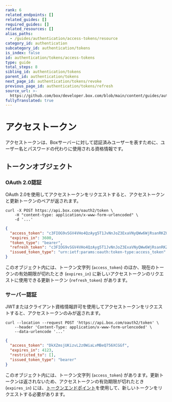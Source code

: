 ```yaml
---
rank: 6
related_endpoints: []
related_guides: []
required_guides: []
related_resources: []
alias_paths:
  - /guides/authentication/access-tokens/resource
category_id: authentication
subcategory_id: authentication/tokens
is_index: false
id: authentication/tokens/access-tokens
type: guide
total_steps: 8
sibling_id: authentication/tokens
parent_id: authentication/tokens
next_page_id: authentication/tokens/revoke
previous_page_id: authentication/tokens/refresh
source_url: >-
  https://github.com/box/developer.box.com/blob/main/content/guides/authentication/tokens/access-tokens.md
fullyTranslated: true
---
```

# アクセストークン

アクセストークンは、Boxサーバーに対して認証済みユーザーを表すために、ユーザー名とパスワードの代わりに使用される資格情報です。

## トークンオブジェクト

### OAuth 2.0認証

OAuth 2.0を使用してアクセストークンをリクエストすると、アクセストークンと更新トークンのペアが返されます。

```curl
curl -X POST https://api.box.com/oauth2/token \
    -H "content-type: application/x-www-form-urlencoded" \
    -d '...'

```

```json
{
  "access_token": "c3FIOG9vSGV4VHo4QzAyg5T1JvNnJoZ3ExaVNyQWw6WjRsanRKZG5lQk9qUE1BVQ",
  "expires_in": 3600,
  "token_type": "bearer",
  "refresh_token": "c3FIOG9vSGV4VHo4QzAyg5T1JvNnJoZ3ExaVNyQWw6WjRsanRKZG5lQk9qUE1BVQ",
  "issued_token_type": "urn:ietf:params:oauth:token-type:access_token"
}

```

このオブジェクト内には、トークン文字列 (`access_token`) のほか、現在のトークンの有効期限が切れたとき (`expires_in`) に新しいアクセストークンのリクエストに使用できる更新トークン (`refresh_token`) があります。

### サーバー認証

JWTまたはクライアント資格情報許可を使用してアクセストークンをリクエストすると、アクセストークンのみが返されます。

```curl
curl --location --request POST 'https://api.box.com/oauth2/token' \
    --header 'Content-Type: application/x-www-form-urlencoded' \
    --data-urlencode '...'

```

```json
{
  "access_token": "DkXZmsjUKizvL2z0WiaLvMBeQ756XCGGf",
  "expires_in": 4123,
  "restricted_to": [],
  "issued_token_type": "bearer"
}

```

このオブジェクト内には、トークン文字列 (`access_token`) があります。更新トークンは返されないため、アクセストークンの有効期限が切れたとき (`expires_in`) には、[トークンエンドポイント][token]を使用して、新しいトークンをリクエストする必要があります。

[token]: e://post-oauth2-token